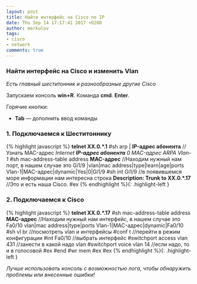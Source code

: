 ```yaml
---
layout: post
title: Найти интерфейс на Cisco по IP
date: Thu Sep 14 17:17:41 2017 +0200
author: merkulov
tags:
- cisco 
- network
comments: true
---
```

###  Найти интерфейс на Cisco и изменить Vlan 

*Есть главный шеститонник и разнообразные другие Cisco*

Запускаем консоль __win+R__. Команда __cmd__. __Enter__.

Горячие кнопки:

- __Tab__ &mdash; дополнить ввод команды

### 1. Подключаемся к Шеститоннику 

{% highlight javascript %}
__telnet XX.0.*.1__
#sh arp | __IP-адрес абонента__ //Узнать MAC-адрес
*Internet __IP-адрес абонента__  0 MAC-адрес ARPA Vlan-1*
#sh mac-address-table address __MAC-адрес__ //Находим нужный нам порт, в нашем случае это Gi1/9
|vlan|mac address|type|learn|age|ports
Vlan-1|MAC-адрес|dynamic|Yes|0|Gi1/9
#sh int Gi1/9 //в появившемся море информации нам интересна строка __Description: Trunk to XX.0.*.17__ 
//Это и есть наша Cisco.
#ex
{% endhighlight %}{: .highlight-left }

### 2. Подключаемся к Cisco

{% highlight javascript %}
__telnet XX.0.*.17__
#sh mac-address-table address __MAC-адрес__ //Находим нужный нам интерфейс, в нашем случае это Fa0/10
vlan|mac address|type|ports
Vlan-1|MAC-адрес|dynamic|Fa0/10
#sh vl br //посмотреть vlan и интерфейсы
#conf t //перейти в режим конфигурации
 #int Fa0/10 //выбрать интерфейс
 #switchport access vlan 431 //занести в какой надо vlan
 #switchport voice vlan 14 //если надо, то и в голосовой
 #ex
#end
#wr mem
#ex
#ex
{% endhighlight %}{: .highlight-left }

*Лучше использовать консоль с возможностью лога, чтобы обнаружить проблемы или внесенные ошибки!*
